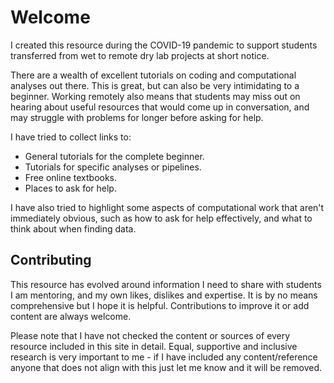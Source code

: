 # Welcome

I created this resource during the COVID-19 pandemic to support students transferred from wet to remote dry lab projects at short notice.

There are a wealth of excellent tutorials on coding and computational analyses out there. This is great, but can also be very intimidating to a beginner. Working remotely also means that students may miss out on hearing about useful resources that would come up in conversation, and may struggle with problems for longer before asking for help.

I have tried to collect links to:

* General tutorials for the complete beginner.
* Tutorials for specific analyses or pipelines.
* Free online textbooks.
* Places to ask for help.

I have also tried to highlight some aspects of computational work that aren't immediately obvious, such as how to ask for help effectively, and what to think about when finding data.
## Contributing

This resource has evolved around information I need to share with students I am mentoring, and my own likes, dislikes and expertise.
It is by no means comprehensive but I hope it is helpful.
Contributions to improve it or add content are always welcome.

Please note that I have not checked the content or sources of every resource included in this site in detail.
Equal, supportive and inclusive research is very important to me - if I have included any content/reference anyone that does not align with this just let me know and it will be removed.
